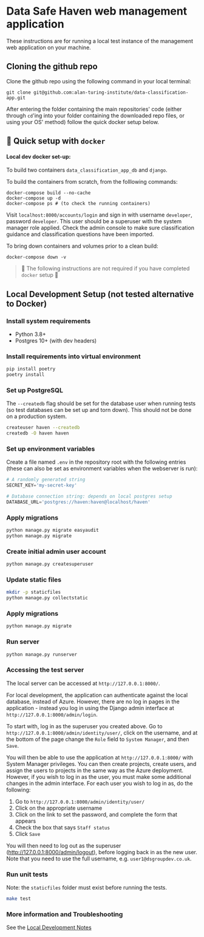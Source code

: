 # Data Safe Haven web management application

These instructions are for running a local test instance of the management web application on your machine.

## Cloning the github repo
Clone the github repo using the following command in your local terminal:

```
git clone git@github.com:alan-turing-institute/data-classification-app.git
```

After entering the folder containing the main repositories' code (either through `cd`'ing into your folder containing the downloaded repo files, or using your OS' method) follow the quick docker setup below.

## :whale: Quick setup with `docker`

#### Local dev docker set-up:

To build two containers `data_classification_app_db` and `django`.

To build the containers from scratch, from the folllowing commands:

```
docker-compose build --no-cache
docker-compose up -d
docker-compose ps # (to check the running containers)
```

Visit `localhost:8000/accounts/login` and sign in with username `developer`, password `developer`. This user should be a superuser with the system manager role applied. Check the admin console to make sure classification guidance and classification questions have been imported.

To bring down containers and volumes prior to a clean build:

`docker-compose down -v`

> :rotating_light: The following instructions are not required if you have completed `docker` setup  :rotating_light:

## Local Development Setup (not tested alternative to Docker)

### Install system requirements

* Python 3.8+
* Postgres 10+ (with dev headers)

### Install requirements into virtual environment

```bash
pip install poetry
poetry install
```

### Set up PostgreSQL

The `--createdb` flag should be set for the database user when running tests (so test databases can be set up and torn down). This should not be done on a production system.

```bash
createuser haven --createdb
createdb -O haven haven
```

### Set up environment variables

Create a file named `.env` in the repository root with the following entries (these can also be set as environment variables
when the webserver is run):

```python
# A randomly generated string
SECRET_KEY='my-secret-key'

# Database connection string: depends on local postgres setup
DATABASE_URL='postgres://haven:haven@localhost/haven'
```

### Apply migrations

```bash
python manage.py migrate easyaudit
python manage.py migrate
```

### Create initial admin user account

```bash
python manage.py createsuperuser
```

### Update static files

```bash
mkdir -p staticfiles
python manage.py collectstatic
```

### Apply migrations

```bash
python manage.py migrate
```

### Run server

```bash
python manage.py runserver
```

### Accessing the test server
The local server can be accessed at `http://127.0.0.1:8000/`.

For local development, the application can authenticate against the local database, instead of Azure.
However, there are no log in pages in the application - instead you log in using the Django admin interface at `http://127.0.0.1:8000/admin/login`.

To start with, log in as the superuser you created above.
Go to `http://127.0.0.1:8000/admin/identity/user/`, click on the username, and at the bottom of the page change the `Role` field to `System Manager`, and then `Save`.

You will then be able to use the application at `http://127.0.0.1:8000/` with System Manager privileges.
You can then create projects, create users, and assign the users to projects in the same way as the Azure deployment.
However, if you wish to log in as the user, you must make some additional changes in the admin interface.
For each user you wish to log in as, do the following:

1. Go to `http://127.0.0.1:8000/admin/identity/user/`
1. Click on the appropriate username
1. Click on the link to set the password, and complete the form that appears
1. Check the box that says `Staff status`
1. Click `Save`

You will then need to log out as the superuser (http://127.0.0.1:8000/admin/logout), before logging back in as the new user.
Note that you need to use the full username, e.g. `user1@dsgroupdev.co.uk`.

### Run unit tests
Note: the `staticfiles` folder must exist before running the tests.


```bash
make test
```

### More information and Troubleshooting

See the [Local Development Notes](local-development-notes)
